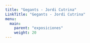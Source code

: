 ```yaml
---
title: "Gegants - Jordi Cutrina"
LinkTitle: "Gegants - Jordi Cutrina"
menu:
  main:
    parent: "exposiciones"
    weight: 20
---
```


<div class="text-center m-5">
<img src="/img/proximamente.png" alt="">
</div>
